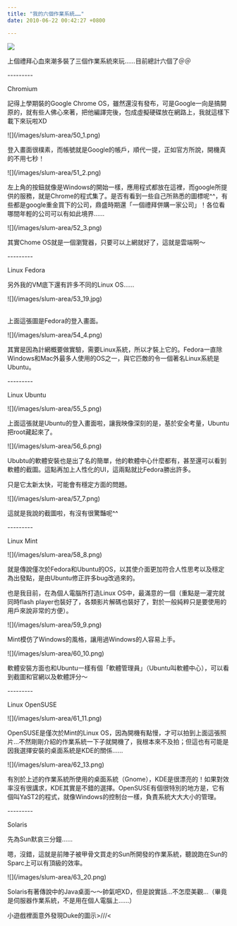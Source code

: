 ```yaml
---
title: "我的六個作業系統……"
date: 2010-06-22 00:42:27 +0800

---
```


![](/images/slum-area/49_0.png)
<p>上個禮拜心血來潮多裝了三個作業系統來玩&hellip;&hellip;目前總計六個了＠＠</p><p>---------</p><p>Chromium</p><p>記得上學期裝的Google Chrome OS，雖然還沒有發布，可是Google一向是搞開原的，就有些人佛心來著，把他編譯完後，包成虛擬硬碟放在網路上，我就這樣下載下來玩啦XD</p>
![](/images/slum-area/50_1.png)
<p>登入畫面很樸素，而帳號就是Google的帳戶，順代一提，正如官方所說，開機真的不用七秒！</p>
![](/images/slum-area/51_2.png)
<p>左上角的按鈕就像是Windows的開始一樣，應用程式都放在這裡，而google所提供的服務，就是Chrome的程式集了。是否有看到一些自己所熟悉的圖標呢^^，有些都是google重金買下的公司，鼎盛時期還「一個禮拜併購一家公司」！各位看哪間年輕的公司可以有如此境界&hellip;&hellip;</p>
![](/images/slum-area/52_3.png)
<p>其實Chome OS就是一個瀏覽器，只要可以上網就好了，這就是雲端啊～</p><p>---------</p><p>Linux Fedora</p><p>另外我的VM底下還有許多不同的Linux OS&hellip;&hellip;</p><p>![](/images/slum-area/53_19.jpg)<br /><br /></p><p>上面這張圖是Fedora的登入畫面。</p>
![](/images/slum-area/54_4.png)
<p>其實是因為計網概要做實驗，需要Linux系統，所以才裝上它的。Fedora一直除Windows和Mac外最多人使用的OS之一，與它匹敵的令一個著名Linux系統是Ubuntu。</p><p>---------</p><p>Linux Ubuntu</p>
![](/images/slum-area/55_5.png)
<p>上面這張就是Ubuntu的登入畫面啦，讓我映像深刻的是，基於安全考量，Ubuntu把root藏起來了。</p>
![](/images/slum-area/56_6.png)
<p>Ububtu的軟體安裝也是出了名的簡單，他的軟體中心什麼都有，甚至還可以看到軟體的截圖。這點再加上人性化的UI，這兩點就比Fedora勝出許多。</p><p>只是它太新太快，可能會有穩定方面的問題。</p>
![](/images/slum-area/57_7.png)
<p>這就是我說的截圖啦，有沒有很驚豔呢^^</p><p>---------</p><p>Linux Mint</p>
![](/images/slum-area/58_8.png)
<p>就是傳說僅次於Fedora和Ubuntu的OS，以其使介面更加符合人性思考以及穩定為出發點，是由Ubuntu修正許多bug改過來的。</p><p>也是我目前，在為個人電腦所打造Linux OS中，最滿意的一個（重點是一灌完就同時flash player也裝好了，各類影片解碼也裝好了，對於一般純粹只是要使用的用戶來說非常的方便）。</p>
![](/images/slum-area/59_9.png)
<p>Mint模仿了Windows的風格，讓用過Windows的人容易上手。</p>
![](/images/slum-area/60_10.png)
<p>軟體安裝方面也和Ubuntu一樣有個「軟體管理員」（Ubuntu叫軟體中心），可以看到截圖和官網以及軟體評分～</p><p>---------</p><p>Linux OpenSUSE</p>
![](/images/slum-area/61_11.png)
<p>OpenSUSE是僅次於Mint的Linux OS，因為開機有點慢，才可以拍到上面這張照片&hellip;不然剛剛介紹的作業系統一下子就開機了，我根本來不及拍；但這也有可能是因我選擇安裝的桌面系統是KDE的關係&hellip;&hellip;</p>
![](/images/slum-area/62_13.png)
<p>有別於上述的作業系統所使用的桌面系統（Gnome），KDE是很漂亮的！如果對效率沒有很講求，KDE其實是不錯的選擇。OpenSUSE有個很特別的地方是，它有個叫YaST2的程式，就像Windows的控制台一樣，負責系統大大大小的管理。</p><p>---------</p><p>Solaris</p><p>先為Sun默哀三分鐘&hellip;&hellip;</p><p>嗯，沒錯，這就是前陣子被甲骨文買走的Sun所開發的作業系統，聽說跑在Sun的Sparc上可以有頂級的效率。</p>
![](/images/slum-area/63_20.png)
<p>Solaris有著傳說中的Java桌面～～帥氣吧XD，但是說實話&hellip;不怎麼美觀&hellip;（畢竟是伺服器作業系統，不是用在個人電腦上&hellip;&hellip;）</p><p>小遊戲裡面意外發現Duke的圖示&gt;///&lt;</p>
